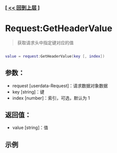 ### [[ << 回到上层 ]](README.md)

# Request:GetHeaderValue

> 获取请求头中指定键对应的值

```lua

value = request:GetHeaderValue(key [, index])

```

## 参数：

+ request [userdata-Request]：请求数据对象数据
+ key [string]：键
+ index [number]：索引，可选，默认为 1

## 返回值：

+ value [string]：值

## 示例

```lua

```
